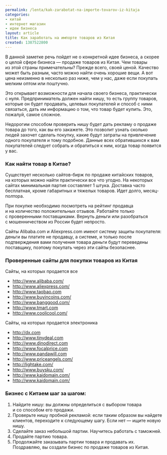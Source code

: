```yaml
---
permalink: /lenta/kak-zarabotat-na-importe-tovarov-iz-kitaja
categories:
- китай
- интернет магазин
- идеи бизнеса
layout: article
title: Как заработать на импорте товаров из Китая
created: 1387522800
---
```

<p>В&nbsp;данной заметке речь пойдет не&nbsp;о&nbsp;конкретной идее бизнеса, а&nbsp;скорее о&nbsp;целой сфере бизнеса&nbsp;— продаже товаров из&nbsp;Китая. Чем товары из&nbsp;этой страны примечательны? Прежде всего, своей ценой. Качество может быть разным, часто можно найти очень хорошие вещи. А&nbsp;вот цена неизменно в&nbsp;несколько раз ниже, чем у&nbsp;нас, даже если покупать мелким оптом или поштучно.</p>
<p>Это открывает возможности для начала своего бизнеса, практически с&nbsp;нуля. Предприниматель должен найти нишу, то&nbsp;есть группу товаров, которые он&nbsp;будет продавать, целевых покупателей и&nbsp;способ с&nbsp;ними связаться, дать им&nbsp;информацию о&nbsp;том, что товар будет купить. Это, пожалуй, самое сложное. </p>
<!--break-->
<p>Недорогим способом проверить нишу будет дать рекламу о&nbsp;продаже товара до&nbsp;того, как вы&nbsp;его закажете. Это позволит узнать сколько людей захочет сделать покупку, какие будут затраты на&nbsp;привлечение одного покупателя и&nbsp;тому подобное. Данные всех обратившихся к&nbsp;вам покупателей следует собрать и&nbsp;обратиться к&nbsp;ним, когда товар появится у&nbsp;вас. </p>
<h3>Как найти товар в&nbsp;Китае?</h3>
<p>Существует несколько сайтов-бирж по&nbsp;продаже китайских товаров, на&nbsp;которых можно найти практически все что угодно. На&nbsp;некоторых сайтах минимальная партия составляет 1&nbsp;штука. Доставка часто бесплатная, кроме габаритных и&nbsp;тяжелых товаров. Идет долго, месяц-полтора. </p>
<p>При покупке необходимо посмотреть на&nbsp;рейтинг продавца и&nbsp;на&nbsp;количество положительных отзывов. Работайте только с&nbsp;проверенными поставщиками. Вернуть деньги или разобраться с&nbsp;мошенничеством из&nbsp;России будет непросто.</p>
<p>Сайты Alibaba.com и&nbsp;Aliexpress.com имеют систему защиты покупателя: деньги вы&nbsp;платите не&nbsp;продавцу, а&nbsp;системе, и&nbsp;только после подтверждения вами получения товара деньги будут переведены поставщику, поэтому покупать через эти сайты безопаснее.</p>
<h3>Проверенные сайты для покупки товаров из&nbsp;Китая</h3>
<p>Сайты, на&nbsp;которых продается все</p>
<p>
	<ul>
		<li><a href="http://www.alibaba.com/">http://www.alibaba.com/</a></li>
		<li><a href="http://www.aliexpress.com/">http://www.aliexpress.com/</a></li>
		<li><a href="http://www.taobao.com/">http://www.taobao.com</a></li>
		<li><a href="http://www.buyincoins.com/">http://www.buyincoins.com/</a></li>
		<li><a href="http://www.banggood.com/">http://www.banggood.com/</a></li>
		<li><a href="http://www.tmart.com/">http://www.tmart.com</a></li>
		<li><a href="http://www.coolicool.com/">http://www.coolicool.com/</a></li>
	</ul>
</p>
<p>Сайты, на&nbsp;которых продается электроника</p>
<p>
	<ul>
		<li><a href="http://dx.com/">http://dx.com</a></li>
		<li><a href="http://www.tinydeal.com/">http://www.tinydeal.com</a></li>
		<li><a href="http://www.dinodirect.com/">http://www.dinodirect.com</a></li>
		<li><a href="http://www.focalprice.com/">http://www.focalprice.com</a></li>
		<li><a href="http://www.pandawill.com/">http://www.pandawill.com</a></li>
		<li><a href="http://www.priceangels.com/">http://www.priceangels.com/</a></li>
		<li><a href="http://lightake.com/">http://lightake.com/</a></li>
		<li><a href="http://www.buysku.com/">http://www.buysku.com/</a></li>
		<li><a href="http://www.kaidomain.com/">http://www.kaidomain.com/</a></li>
		<li><a href="http://www.kaidomain.com/">http://www.kaidomain.com/</a></li>
	</ul>
</p>
<h3>Бизнес с&nbsp;Китаем шаг за&nbsp;шагом:</h3>
<p>
	<ol>
		<li><span>Найдите нишу: вы</span>&nbsp;<span>должны определиться с</span>&nbsp;<span>выбором товара и</span>&nbsp;<span>со</span>&nbsp;<span>способом его продажи.</span></li>
		<li><span>Проверьте нишу пробной рекламой: если таким образом вы</span>&nbsp;<span>найдете клиентов, переходите к</span>&nbsp;<span>следующему шагу. Если нет</span>&nbsp;<span>— ищите новую нишу.</span></li>
		<li><span>Сделайте заказ небольшой партии. Научитесь работать с</span>&nbsp;<span>таможней.</span></li>
		<li><span>Продайте партию товара.</span></li>
		<li><span>Продолжайте заказывать партии товара и</span>&nbsp;<span>продавать</span>&nbsp;<span>их. Поздравляю, вы</span>&nbsp;<span>создали бизнес по</span>&nbsp;<span>продаже товаров из</span>&nbsp;<span>Китая.</span></li>
	</ol>
</p>
